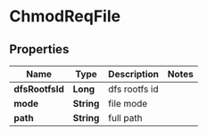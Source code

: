 # ChmodReqFile

## Properties
Name | Type | Description | Notes
------------ | ------------- | ------------- | -------------
**dfsRootfsId** | **Long** | dfs rootfs id | 
**mode** | **String** | file mode | 
**path** | **String** | full path | 
